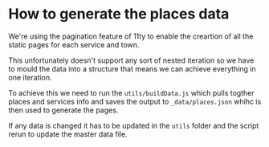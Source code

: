 # How to generate the places data

We're using the pagination feature of 11ty to enable the creartion of all the static pages for each service and town.

This unfortunately doesn't support any sort of nested iteration so we have to mould the data into a structure that means we can achieve everything in one iteration.

To achieve this we need to run the `utils/buildData.js` which pulls togther places and services info and saves the output to `_data/places.json` whihc is then used to generate the pages.

If any data is changed it has to be updated in the `utils` folder and the script rerun to update the master data file.
